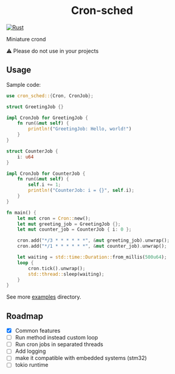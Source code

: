 <h1 align="center">Cron-sched</h1>

[![Rust](https://github.com/isqad/cron-sched/actions/workflows/rust.yml/badge.svg)](https://github.com/isqad/cron-sched/actions/workflows/rust.yml)

Miniature crond

⚠️ Please do not use in your projects

## Usage

Sample code:

```rust
use cron_sched::{Cron, CronJob};

struct GreetingJob {}

impl CronJob for GreetingJob {
    fn run(&mut self) {
        println!("GreetingJob: Hello, world!")
    }
}

struct CounterJob {
    i: u64
}

impl CronJob for CounterJob {
    fn run(&mut self) {
        self.i += 1;
        println!("CounterJob: i = {}", self.i);
    }
}

fn main() {
    let mut cron = Cron::new();
    let mut greeting_job = GreetingJob {};
    let mut counter_job = CounterJob { i: 0 };

    cron.add("*/3 * * * * * *", &mut greeting_job).unwrap();
    cron.add("*/1 * * * * * *", &mut counter_job).unwrap();

    let waiting = std::time::Duration::from_millis(500u64);
    loop {
        cron.tick().unwrap();
        std::thread::sleep(waiting);
    }
}
```

See more [examples](examples) directory.

## Roadmap

- [x] Common features
- [ ] Run method instead custom loop
- [ ] Run cron jobs in separated threads
- [ ] Add logging
- [ ] make it compatible with embedded systems (stm32)
- [ ] tokio runtime
